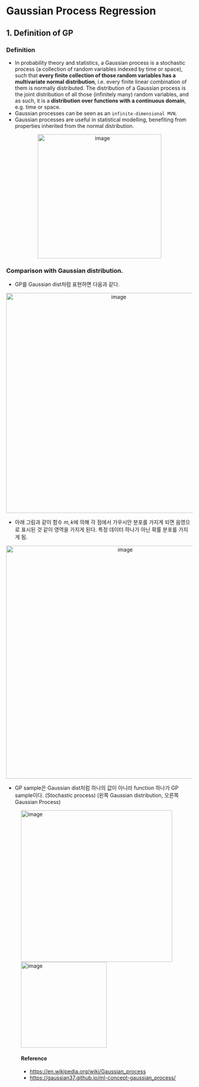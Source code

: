 # Gaussian Process Regression
## 1. Definition of GP
### Definition
- In probability theory and statistics, a Gaussian process is a stochastic process (a collection of random variables indexed by time or space), such that **every finite collection of those random variables has a multivariate normal distribution**, 
i.e. every finite linear combination of them is normally distributed. The distribution of a Gaussian process is the joint distribution of all those (infinitely many) random variables, and as such, it is a **distribution over functions with a continuous domain**, e.g. time or space.  
- Gaussian processes can be seen as an `infinite-dimensional MVN`.
- Gaussian processes are useful in statistical modelling, benefiting from properties inherited from the normal distribution. 
<p align="center"> <img width="334" alt="image" src="https://github.com/juyeon999/Advanced_Bayesian_Methods/assets/132811616/6e5571a2-93a2-4cb7-8122-7a71a4494a67"> </p>

### Comparison with Gaussian distribution.
- GP를 Gaussian dist처럼 표현하면 다음과 같다.
<p align="center"> <img width="592" alt="image" src="https://github.com/juyeon999/Advanced_Bayesian_Methods/assets/132811616/acd3d264-51a8-4bb0-97a5-c758d1f734ec"> </p>

- 아래 그림과 같이 함수 $m, k$에 의해 각 점에서 가우시안 분포를 가지게 되면 음영으로 표시된 것 같이 영역을 가지게 된다. 특정 데이터 하나가 아닌 확률 분포를 가지게 됨.
<p align="center"> <img width="627" alt="image" src="https://github.com/juyeon999/Advanced_Bayesian_Methods/assets/132811616/a36ed9c5-e0da-408c-91d4-03fda8619d20"> </p>

- GP sample은 Gaussian dist처럼 하나의 값이 아니라 function 하나가 GP sample이다. (Stochastic process) (왼쪽 Gaussian distribution, 오른쪽 Gaussian Process)

<figure class="half">
    <img width="408" alt="image" src="https://github.com/juyeon999/Advanced_Bayesian_Methods/assets/132811616/dda73679-fbc3-4c19-b51a-495b6f8c41ed"> 
    <img width="231" alt="image" src="https://github.com/juyeon999/Advanced_Bayesian_Methods/assets/132811616/ddfc67f5-4b57-461e-979a-f6f3edca16d6">
  
#### Reference
  - https://en.wikipedia.org/wiki/Gaussian_process
  - https://gaussian37.github.io/ml-concept-gaussian_process/

